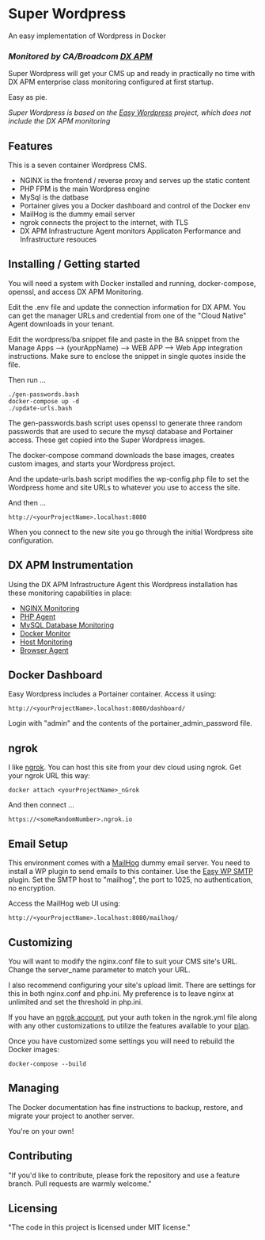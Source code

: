 
# Super Wordpress
An easy implementation of Wordpress in Docker
### _**Monitored by CA/Broadcom [DX APM](https://techdocs.broadcom.com/content/broadcom/techdocs/us/en/ca-enterprise-software/it-operations-management/dx-apm-saas/SaaS.html "DX APM SaaS Documentation")**_

Super Wordpress will get your CMS up and ready in practically no time with DX APM enterprise class monitoring configured at first startup.

Easy as pie.

_Super Wordpress is based on the [Easy Wordpress](https://github.com/craigharding/easy-wordpress) project, which does not include the DX APM monitoring_

## Features

This is a seven container Wordpress CMS. 
* NGINX is the frontend / reverse proxy and serves up the static content
* PHP FPM is the main Wordpress engine
* MySql is the datbase
* Portainer gives you a Docker dashboard and control of the Docker env
* MailHog is the dummy email server
* ngrok connects the project to the internet, with TLS
* DX APM Infrastructure Agent monitors Applicaton Performance and Infrastructure resouces

## Installing / Getting started

You will need a system with Docker installed and running, docker-compose, openssl, and access DX APM Monitoring.

Edit the .env file and update the connection information for DX APM. You can get the manager URLs and credential from one of the "Cloud Native" Agent downloads in your tenant.

Edit the wordpress/ba.snippet file and paste in the BA snippet from the Manage Apps --> (yourAppName) --> WEB APP --> Web App integration instructions. Make sure to enclose the snippet in single quotes inside the file.

Then run ...

```shell
./gen-passwords.bash
docker-compose up -d
./update-urls.bash
```

The gen-passwords.bash script uses openssl to generate three random passwords that are used to secure the mysql database and Portainer access. These get copied into the Super Wordpress images.

The docker-compose command downloads the base images, creates custom images, and starts your Wordpress project.

And the update-urls.bash script modifies the wp-config.php file to set the Wordpress home and site URLs to whatever you use to access the site.

And then ...

```shell
http://<yourProjectName>.localhost:8080
```

When you connect to the new site you go through the initial Wordpress site configuration.

## DX APM Instrumentation

Using the DX APM Infrastructure Agent this Wordpress installation has these monitoring capabilities in place:
* [NGINX Monitoring](https://techdocs.broadcom.com/content/broadcom/techdocs/us/en/ca-enterprise-software/it-operations-management/dx-apm-saas/SaaS/implementing-agents/infrastructure-agent/nginx-monitoring.html "NGINX Monitoring Docs")
* [PHP Agent](https://techdocs.broadcom.com/content/broadcom/techdocs/us/en/ca-enterprise-software/it-operations-management/dx-apm-saas/SaaS/implementing-agents/php-agent.html "PHP Agent Docs")
* [MySQL Database Monitoring](https://techdocs.broadcom.com/content/broadcom/techdocs/us/en/ca-enterprise-software/it-operations-management/dx-apm-saas/SaaS/implementing-agents/infrastructure-agent/mysql-database-monitoring.html "MySQL Database Monitoring Docs")
* [Docker Monitor](https://techdocs.broadcom.com/content/broadcom/techdocs/us/en/ca-enterprise-software/it-operations-management/dx-apm-saas/SaaS/implementing-agents/infrastructure-agent/docker-monitor/docker-monitoring.html "Docker Monitor Docs")
* [Host Monitoring](https://techdocs.broadcom.com/content/broadcom/techdocs/us/en/ca-enterprise-software/it-operations-management/dx-apm-saas/SaaS/implementing-agents/infrastructure-agent/host-monitoring.html "Host Monitoring Docs")
* [Browser Agent](https://techdocs.broadcom.com/content/broadcom/techdocs/us/en/ca-enterprise-software/it-operations-management/ca-experience-collector/2-4/browser-agent.html "Browser Agent Docs")

## Docker Dashboard

Easy Wordpress includes a Portainer container. Access it using: 

```shell
http://<yourProjectName>.localhost:8080/dashboard/
```

Login with "admin" and the contents of the portainer_admin_password file.

## ngrok

I like [ngrok](https://www.ngrok.com/docs). You can host this site from your dev cloud using ngrok. Get your ngrok URL this way:

```shell
docker attach <yourProjectName>_nGrok
```
And then connect ...

```shell
https://<someRandomNumber>.ngrok.io
```

## Email Setup

This environment comes with a [MailHog](https://github.com/mailhog/MailHog) dummy email server. You need to 
install a WP plugin to send emails to this container. Use the 
[Easy WP SMTP](https://www.hostinger.com/tutorials/wordpress/how-to-configure-wordpress-to-send-emails-using-smtp "How to Configure WordPress to Send Emails Using SMTP Plugin") plugin. Set the SMTP host to "mailhog", the port to 1025, no authentication, no encryption.

Access the MailHog web UI using:

```shell
http://<yourProjectName>.localhost:8080/mailhog/
```

## Customizing

You will want to modify the nginx.conf file to suit your CMS site's URL. Change the server_name parameter to match your URL.

I also recommend configuring your site's upload limit. There are settings for this in both nginx.conf and php.ini. My preference is to leave nginx at unlimited and set the threshold in php.ini.

If you have an [ngrok account](https://dashboard.ngrok.com/login "Login"), put your auth token in the ngrok.yml file along with any other customizations to utilize the features available to your [plan](https://www.ngrok.com/pricing "ngrok Plans").

Once you have customized some settings you will need to rebuild the Docker images:

```shell
docker-compose --build
```

## Managing

The Docker documentation has fine instructions to backup, restore, and migrate your project to another server.

You're on your own!

## Contributing

"If you'd like to contribute, please fork the repository and use a feature branch. Pull requests are warmly welcome."

## Licensing

"The code in this project is licensed under MIT license."
